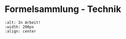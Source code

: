 # Formelsammlung - Technik

```{image} /media/icon/in-arbeit.svg
:alt: In Arbeit!
:width: 200px
:align: center
```

